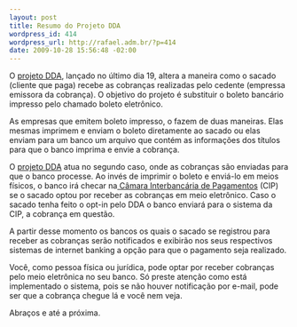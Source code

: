 ```yaml
--- 
layout: post
title: Resumo do Projeto DDA
wordpress_id: 414
wordpress_url: http://rafael.adm.br/?p=414
date: 2009-10-28 15:56:48 -02:00
---
```

O <a href="http://www.febraban.org.br/projetodda/">projeto DDA</a>, lançado no último dia 19, altera a maneira como o sacado (cliente que paga) recebe as cobranças realizadas pelo cedente (empressa emissora da cobrança). O objetivo do projeto é substituir o boleto bancário impresso pelo chamado boleto eletrônico.

As empresas que emitem boleto impresso, o fazem de duas maneiras. Elas mesmas imprimem e enviam o boleto diretamente ao sacado ou elas enviam para um banco um arquivo que contém as informações dos títulos para que o banco imprima e envie a cobrança.

O <a href="http://www.febraban.org.br/projetodda/">projeto DDA</a> atua no segundo caso, onde as cobranças são enviadas para que o banco processe. Ao invés de imprimir o boleto e enviá-lo em meios físicos, o banco irá checar na<a href="http://www.cip-bancos.org.br/"> Câmara Interbancária de Pagamentos</a> (CIP) se o sacado optou por receber as cobranças em meio eletrônico. Caso o sacado tenha feito o opt-in pelo DDA o banco enviará para o sistema da CIP, a cobrança em questão.

A partir desse momento os bancos os quais o sacado se registrou para receber as cobranças serão notificados e exibirão nos seus respectivos sistemas de internet banking a opção para que o pagamento seja realizado.

Você, como pessoa física ou jurídica, pode optar por receber cobranças pelo meio eletrônica no seu banco. Só preste atenção como está implementado o sistema, pois se não houver notificação por e-mail, pode ser que a cobrança chegue lá e você nem veja.

Abraços e até a próxima.
